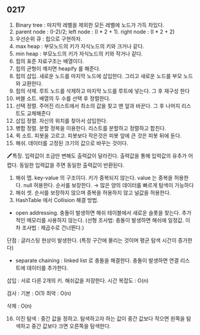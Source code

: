 
##  0217

1. Binary tree : 마지막 레벨을 제외한 모든 레벨에 노드가 가득 차있다. 
2. parent node : (I-2)/2; left node : (I * 2 + 1). right node : (I * 2 + 2)
3. 우선순위 큐 : 힙으로 구현하자. 
4. max heap : 부모노드의 키가 자식노드의 키와 크거나 같다. 
5. min heap : 부모노드의 키가 자식노드의 키와 작거나 같다. 
6. 힙의 표준 자료구조는 배열이다. 
7. 힙의 균형이 깨지면 heapify 를 해준다. 
8. 힙의 삽입. 새로운 노드를 마지막 노드에 삽입한다. 그리고 새로운 노드를 부모 노드와 교환한다. 
9. 힙의 삭제. 루트 노드를 삭제하고 마지막 노드를 루트에 넣는다. 그 후 재구성 한다 
10. 버블 소트. 배열의 두 수를 선택 후 정렬한다. 
11. 선택 정렬. 주어진 리스트에서 최소의 값을 찾고 맨 앞과 바꾼다. 그 후 나머지 리스트도 교체해준다 
12. 삽입 정렬. 자신의 위치를 찾아서 삽입한다. 
13. 병합 정렬. 분할 정복을 이용한다. 리스트를 분할하고 정렬하고 합친다. 
14. 퀵 소트. 피봇을 고르고. 피봇보다 작은것은 피봇 앞에 큰 것은 피봇 뒤에 둔다. 
15. 해쉬. 데이터를 고정된 크기의 값으로 바꾸는 것이다. 

🖍특징. 입력값이 조금만 변해도 출력값이 달라진다. 출력값을 통해 입력값의 유추가 어렵다. 동일한 입력값을 주면 동일한 출력값이 반환된다. 

1. 해쉬 맵. key-value 의 구조이다. 키가 중복되지 않는다. value 는 중복을 허용한다. null 허용한다. 순서를 보장한다. → 많은 양의 데이터를 빠르게 탐색이 가능하다 
2. 해쉬 셋. 순서를 보장하지 않으며 중복을 허용하지 않고 널값을 허용한다. 
3. HashTable 에서 Collision 해결 방법. 
- open addressing. 충돌이 발생하면 해쉬 테이블에서 새로운 슬롯을 찾는다. 추가적인 메모리를 사용하지 않는다. (선형 조사법: 충돌이 발생하면 해쉬에 일정값. 이차 조사법 : 제곱수로 건너뛴다.)

단점 : 글러스팅 현상이 발생한다. (특정 구간에 몰리는 것이며 평균 탐색 시간이 증가한다) 

- separate chaining : linked list 로 충돌을 해결한다. 충돌이 발생하면 연결 리스트에 데이터를 추가한다.

삽입 : 서로 다른 2개의 키. 해쉬값을 저장한다. 시간 복잡도 : O(n)

검사 : 기본 : O(1) 최악 : O(n)

삭제 : O(n) 

16. 이진 탐색 : 중간 값을 정하고. 탐색하고자 하는 값이 중간 값보다 작으면 왼쪽을 탐색하고 중간 값보다 크면 오른쪽을 탐색한다.